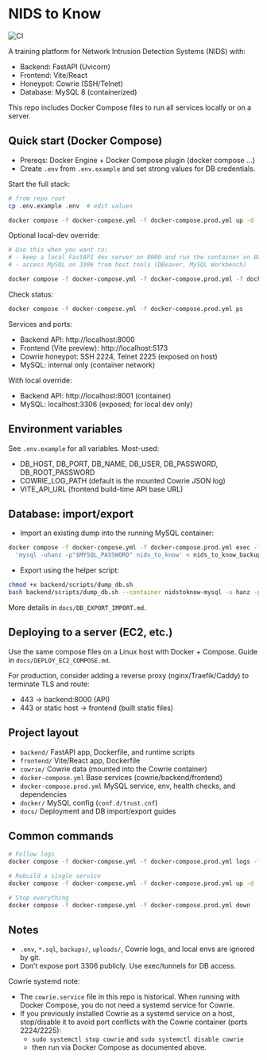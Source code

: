 # NIDS to Know

![CI](https://github.com/Exiv1017/NIDStoKnow/actions/workflows/ci.yml/badge.svg)

A training platform for Network Intrusion Detection Systems (NIDS) with:
- Backend: FastAPI (Uvicorn)
- Frontend: Vite/React
- Honeypot: Cowrie (SSH/Telnet)
- Database: MySQL 8 (containerized)

This repo includes Docker Compose files to run all services locally or on a server.

## Quick start (Docker Compose)

- Prereqs: Docker Engine + Docker Compose plugin (docker compose ...)
- Create `.env` from `.env.example` and set strong values for DB credentials.

Start the full stack:

```bash
# from repo root
cp .env.example .env  # edit values

docker compose -f docker-compose.yml -f docker-compose.prod.yml up -d --build
```

Optional local-dev override:

```bash
# Use this when you want to:
# - keep a local FastAPI dev server on 8000 and run the container on 8001, or
# - access MySQL on 3306 from host tools (DBeaver, MySQL Workbench)

docker compose -f docker-compose.yml -f docker-compose.prod.yml -f docker-compose.local.yml up -d --build
```

Check status:
```bash
docker compose -f docker-compose.yml -f docker-compose.prod.yml ps
```

Services and ports:
- Backend API: http://localhost:8000
- Frontend (Vite preview): http://localhost:5173
- Cowrie honeypot: SSH 2224, Telnet 2225 (exposed on host)
- MySQL: internal only (container network)

With local override:
- Backend API: http://localhost:8001 (container)
- MySQL: localhost:3306 (exposed; for local dev only)

## Environment variables

See `.env.example` for all variables. Most-used:
- DB_HOST, DB_PORT, DB_NAME, DB_USER, DB_PASSWORD, DB_ROOT_PASSWORD
- COWRIE_LOG_PATH (default is the mounted Cowrie JSON log)
- VITE_API_URL (frontend build-time API base URL)

## Database: import/export

- Import an existing dump into the running MySQL container:
```bash
docker compose -f docker-compose.yml -f docker-compose.prod.yml exec -T mysql bash -lc \
  'mysql -uhanz -p"$MYSQL_PASSWORD" nids_to_know' < nids_to_know_backup.sql
```
- Export using the helper script:
```bash
chmod +x backend/scripts/dump_db.sh
bash backend/scripts/dump_db.sh --container nidstoknow-mysql -u hanz -p '...PASSWORD...' -d nids_to_know -o nids_to_know_$(date +%F_%H%M%S).sql
```

More details in `docs/DB_EXPORT_IMPORT.md`.

## Deploying to a server (EC2, etc.)

Use the same compose files on a Linux host with Docker + Compose. Guide in `docs/DEPLOY_EC2_COMPOSE.md`.

For production, consider adding a reverse proxy (nginx/Traefik/Caddy) to terminate TLS and route:
- 443 → backend:8000 (API)
- 443 or static host → frontend (built static files)

## Project layout

- `backend/` FastAPI app, Dockerfile, and runtime scripts
- `frontend/` Vite/React app, Dockerfile
- `cowrie/` Cowrie data (mounted into the Cowrie container)
- `docker-compose.yml` Base services (cowrie/backend/frontend)
- `docker-compose.prod.yml` MySQL service, env, health checks, and dependencies
- `docker/` MySQL config (`conf.d/trust.cnf`)
- `docs/` Deployment and DB import/export guides

## Common commands

```bash
# Follow logs
docker compose -f docker-compose.yml -f docker-compose.prod.yml logs -f --tail=200 mysql backend frontend cowrie

# Rebuild a single service
docker compose -f docker-compose.yml -f docker-compose.prod.yml up -d --build backend

# Stop everything
docker compose -f docker-compose.yml -f docker-compose.prod.yml down
```

## Notes
- `.env`, `*.sql`, `backups/`, `uploads/`, Cowrie logs, and local envs are ignored by git.
- Don’t expose port 3306 publicly. Use exec/tunnels for DB access.

Cowrie systemd note:
- The `cowrie.service` file in this repo is historical. When running with Docker Compose, you do not need a systemd service for Cowrie.
- If you previously installed Cowrie as a systemd service on a host, stop/disable it to avoid port conflicts with the Cowrie container (ports 2224/2225):
  - `sudo systemctl stop cowrie` and `sudo systemctl disable cowrie`
  - then run via Docker Compose as documented above.
